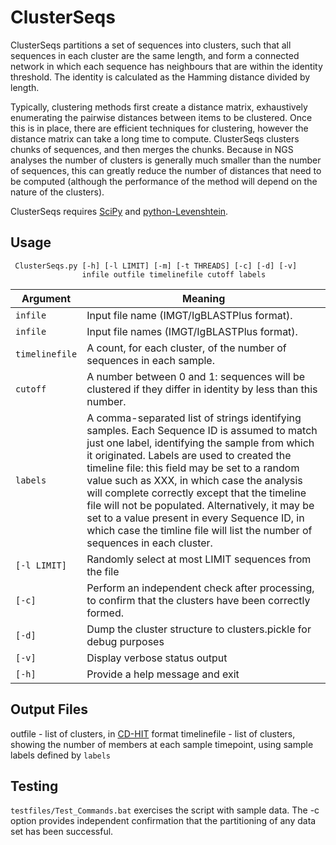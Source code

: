 # ClusterSeqs #

ClusterSeqs partitions a set of sequences into clusters, such that all sequences in each cluster are the same length, and form a connected network in which each sequence has neighbours that are within the identity threshold. The identity is calculated as the Hamming distance divided by length. 

Typically, clustering methods first create a distance matrix, exhaustively enumerating the pairwise distances between items to be clustered. Once this is in place, there are efficient techniques for clustering, however the distance matrix can take a long time to compute. ClusterSeqs clusters chunks of sequences, and then merges the chunks. Because in NGS analyses the number of clusters is generally much smaller than the number of sequences, this can greatly reduce the number of distances that need to be computed (although the performance of the method will depend on the nature of the clusters).

ClusterSeqs requires [SciPy](http://scipy.org) and [python-Levenshtein](https://pypi.python.org/pypi/python-Levenshtein).

## Usage ##

     ClusterSeqs.py [-h] [-l LIMIT] [-m] [-t THREADS] [-c] [-d] [-v]
                    infile outfile timelinefile cutoff labels

Argument|Meaning
---------|-------
`infile`|Input file name (IMGT/IgBLASTPlus format).
`infile`|Input file names (IMGT/IgBLASTPlus format).
`timelinefile`|A count, for each cluster, of the number of sequences in each sample.
`cutoff`|A number between 0 and 1: sequences will be clustered if they differ in identity by less than this number.
`labels`|A comma-separated list of strings identifying samples. Each Sequence ID is assumed to match just one label, identifying the sample from which it originated. Labels are used to created the timeline file: this field may be set to a random value such as XXX, in which case the analysis will complete correctly except that the timeline file will not be populated. Alternatively, it may be set to a value present in every Sequence ID, in which case the timline file will list the number of sequences in each cluster. 
`[-l LIMIT]`|Randomly select at most LIMIT sequences from the file
`[-c]`|Perform an independent check after processing, to confirm that the clusters have been correctly formed.
`[-d]`|Dump the cluster structure to clusters.pickle for debug purposes
`[-v]`|Display verbose status output
`[-h]`|Provide a help message and exit

## Output Files ##

outfile - list of clusters, in [CD-HIT](http://weizhongli-lab.org/cd-hit/ "CD-HIT") format
timelinefile - list of clusters, showing the number of members at each sample timepoint, using sample labels defined by `labels`

## Testing ##

`testfiles/Test_Commands.bat` exercises the script with sample data. The -c option provides independent confirmation that the partitioning of any data set has been successful.